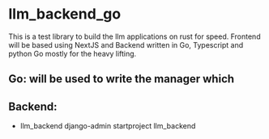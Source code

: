 # llm_backend_go
This is a test library to build the llm applications on rust for speed. Frontend will be based using NextJS and Backend written in Go, Typescript and python
Go mostly for the heavy lifting.


## Go: will be used to write the manager which


## Backend:
   * llm_backend
    django-admin startproject llm_backend
    